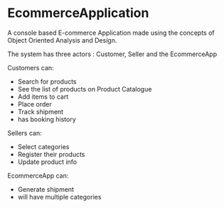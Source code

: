 # EcommerceApplication

A console based E-commerce Application made using the concepts of Object Oriented Analysis and Design.

The system has three actors : Customer, Seller and the EcommerceApp

Customers can:
- Search for products
- See the list of products on Product Catalogue
- Add items to cart
- Place order
- Track shipment
- has booking history

Sellers can:
- Select categories
- Register their products
- Update product info

EcommerceApp can:
- Generate shipment
- will have multiple categories
